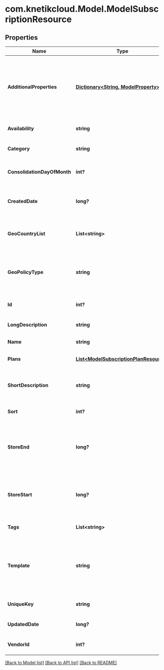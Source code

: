 # com.knetikcloud.Model.ModelSubscriptionResource
## Properties

Name | Type | Description | Notes
------------ | ------------- | ------------- | -------------
**AdditionalProperties** | [**Dictionary&lt;String, ModelProperty&gt;**](ModelProperty.md) | A map of item additional properties, keyed on the property name. Must match the names and types defined in the template for this item type. | [optional] [default to null]
**Availability** | **string** | Who can purchase this subscription | [optional] [default to null]
**Category** | **string** | A category for filtering items | [optional] [default to null]
**ConsolidationDayOfMonth** | **int?** | The day of the month 1..31 this subscription will renew | [optional] [default to null]
**CreatedDate** | **long?** | The date the item was created, unix timestamp in seconds | [optional] [default to null]
**GeoCountryList** | **List&lt;string&gt;** | A list of country iso3 codes to include in the blacklist/whitelist geo policy | [optional] [default to null]
**GeoPolicyType** | **string** | Whether to use the geo_country_list as a black list or white list for item geographical availability | [optional] [default to null]
**Id** | **int?** | The id of the item | [optional] [default to null]
**LongDescription** | **string** | A long description of the subscription | [optional] [default to null]
**Name** | **string** | The name of the item | [default to null]
**Plans** | [**List&lt;ModelSubscriptionPlanResource&gt;**](ModelSubscriptionPlanResource.md) | The billing options for this subscription | [optional] [default to null]
**ShortDescription** | **string** | A short description of the subscription.  Max 255 characters | [optional] [default to null]
**Sort** | **int?** | A number to use in sorting items.  Default 500 | [optional] [default to null]
**StoreEnd** | **long?** | Used to schedule removal from store.  Null means the subscription will never be removed | [optional] [default to null]
**StoreStart** | **long?** | Used to schedule appearance in store.  Null means the subscription will appear now | [optional] [default to null]
**Tags** | **List&lt;string&gt;** | List of tags used for filtering items | [optional] [default to null]
**Template** | **string** | An item template this item is validated against. May be null and no validation of additional properties will be done. | [optional] [default to null]
**UniqueKey** | **string** | The unique key for the item | [optional] [default to null]
**UpdatedDate** | **long?** | The date the item was last updated | [optional] [default to null]
**VendorId** | **int?** | The vendor who provides the item | [default to null]

[[Back to Model list]](../README.md#documentation-for-models) [[Back to API list]](../README.md#documentation-for-api-endpoints) [[Back to README]](../README.md)


